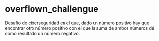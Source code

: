 # overflown_challengue
Desafío de ciberseguridad en el que, dado un número positivo hay que encontrar otro número positivo con el que la suma de ambos números dé como resultado un número negativo.
